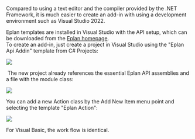 Compared to using a text editor and the compiler provided by the .NET Framework, it is much easier to create an add-in with using a development environment such as Visual Studio 2022.

Eplan templates are installed in Visual Studio with the API setup, which can be downloaded from the [Eplan homepage](https://www.eplan.de/services/downloads/eplan-api/).   
To create an add-in, just create a project in Visual Studio using the "Eplan Api Addin" template from C# Projects:

![](images/New_Project.jpg)

 The new project already references the essential Eplan API assemblies and a file with the module class:

![](images/New_Project2.jpg)

You can add a new Action class by the Add New Item menu point and selecting the template "Eplan Action":

![](images/New_Action.jpg)

For Visual Basic, the work flow is identical.